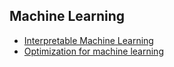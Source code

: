 ## Machine Learning
* [Interpretable Machine Learning](https://christophm.github.io/interpretable-ml-book/)
* [Optimization for machine learning](https://mathematical-tours.github.io/book-sources/optim-ml/OptimML.pdf)

